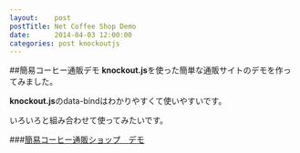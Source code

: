 ```yaml
---
layout:    post
postTitle: Net Coffee Shop Demo
date:      2014-04-03 12:00:00
categories: post knockoutjs
---
```

##簡易コーヒー通販デモ
**knockout.js**を使った簡単な通販サイトのデモを作ってみました。

**knockout.js**のdata-bindはわかりやすくて使いやすいです。

いろいろと組み合わせて使ってみたいです。

###[簡易コーヒー通販ショップ　デモ]({{domain}}/ko/ko02.html)